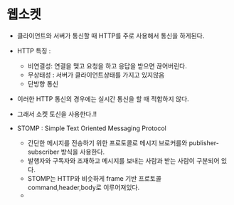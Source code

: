 # 웹소켓 

- 클라이언트와 서버가 통신할 때 HTTP를 주로 사용해서 통신을 하게된다.
- HTTP 특징 :
  - 비연결성: 연결을 맺고 요청을 하고 응답을 받으면 끊어버린다.
  -  무상태성 : 서버가 클라이언트상태를 가지고 있지않음
  - 단방향 통신

- 이러한 HTTP 통신의 경우에는 실시간 통신을 할 때 적합하지 않다. 
- 그래서 소켓 토신을 사용한다.!!
- STOMP : Simple Text Oriented Messaging Protocol
  - 간단한 메시지를 전송하기 위한 프로토콜로 메시지 브로커를와 publisher- subscriber 방식을 사용한다.
  - 발행자와 구독자와 조재하고 메시지를 보내는 사람과 받는 사람이 구분되어 있다.
  - STOMP는 HTTP와 비슷하게 frame 기반 프로토콜 command,header,body로 이루어져있다.
  - 
